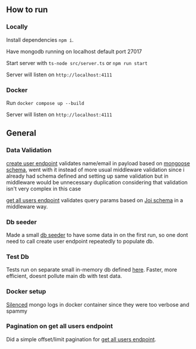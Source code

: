 ## How to run

### Locally

Install dependencies `npm i`.

Have mongodb running on localhost default port 27017

Start server with `ts-node src/server.ts` or `npm run start`

Server will listen on `http://localhost:4111`

### Docker

Run `docker compose up --build`

Server will listen on `http://localhost:4111`

## General

### Data Validation

[create user endpoint](./src/controller/createUser.ts) validates name/email in payload based on [mongoose schema](./src/model/User.ts#L7), went with it instead of more usual middleware validation since i already had schema defined and setting up same validation but in middleware would be unnecessary duplication considering that validation isn't very complex in this case

[get all users endpoint](./src/controller/getAllUsers.ts) validates query params based on [Joi schema](./src/validationSchema.ts) in a middleware way.

### Db seeder

Made a small [db seeder](./src/model/seedDb.ts) to have some data in on the first run, so one dont need to call create user endpoint repeatedly to populate db.

### Test Db

Tests run on separate small in-memory db defined [here](./test/db.ts). Faster, more efficient, doesnt pollute main db with test data.

### Docker setup

[Silenced](./compose.yaml#L6) mongo logs in docker container since they were too verbose and spammy

### Pagination on get all users endpoint

Did a simple offset/limit pagination for [get all users endpoint](./src/controller/getAllUsers.ts).